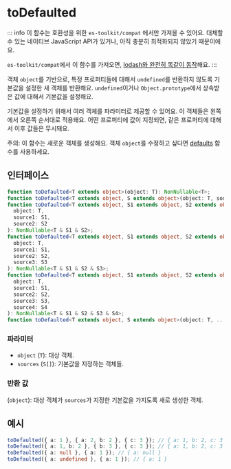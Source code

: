 # toDefaulted

::: info
이 함수는 호환성을 위한 `es-toolkit/compat` 에서만 가져올 수 있어요. 대체할 수 있는 네이티브 JavaScript API가 있거나, 아직 충분히 최적화되지 않았기 때문이에요.

`es-toolkit/compat`에서 이 함수를 가져오면, [lodash와 완전히 똑같이 동작](../../../compatibility.md)해요.
:::

객체 `object`를 기반으로, 특정 프로퍼티들에 대해서 `undefined`를 반환하지 않도록 기본값을 설정한 새 객체를 반환해요.
`undefined`이거나 `Object.prototype`에서 상속받은 값에 대해서 기본값을 설정해요.

기본값을 설정하기 위해서 여러 객체를 파라미터로 제공할 수 있어요. 이 객체들은 왼쪽에서 오른쪽 순서대로 적용돼요.
어떤 프로퍼티에 값이 지정되면, 같은 프로퍼티에 대해서 이후 값들은 무시돼요.

주의: 이 함수는 새로운 객체를 생성해요. 객체 `object`를 수정하고 싶다면 [defaults](./defaults.md) 함수를 사용하세요.

## 인터페이스

```typescript
function toDefaulted<T extends object>(object: T): NonNullable<T>;
function toDefaulted<T extends object, S extends object>(object: T, source: S): NonNullable<T & S>;
function toDefaulted<T extends object, S1 extends object, S2 extends object>(
  object: T,
  source1: S1,
  source2: S2
): NonNullable<T & S1 & S2>;
function toDefaulted<T extends object, S1 extends object, S2 extends object, S3 extends object>(
  object: T,
  source1: S1,
  source2: S2,
  source3: S3
): NonNullable<T & S1 & S2 & S3>;
function toDefaulted<T extends object, S1 extends object, S2 extends object, S3 extends object, S4 extends object>(
  object: T,
  source1: S1,
  source2: S2,
  source3: S3,
  source4: S4
): NonNullable<T & S1 & S2 & S3 & S4>;
function toDefaulted<T extends object, S extends object>(object: T, ...sources: S[]): object;
```

### 파라미터

- `object` (`T`): 대상 객체.
- `sources` (`S[]`): 기본값을 지정하는 객체들.

### 반환 값

(`object`): 대상 객체가 `sources`가 지정한 기본값을 가지도록 새로 생성한 객체.

## 예시

```typescript
toDefaulted({ a: 1 }, { a: 2, b: 2 }, { c: 3 }); // { a: 1, b: 2, c: 3 }
toDefaulted({ a: 1, b: 2 }, { b: 3 }, { c: 3 }); // { a: 1, b: 2, c: 3 }
toDefaulted({ a: null }, { a: 1 }); // { a: null }
toDefaulted({ a: undefined }, { a: 1 }); // { a: 1 }
```
